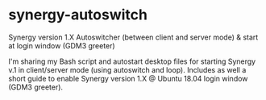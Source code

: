 # synergy-autoswitch

Synergy version 1.X Autoswitcher (between client and server mode) &amp; start at login window (GDM3 greeter)

I'm sharing my Bash script and autostart desktop files for starting Synergy v.1 in client/server mode (using autoswitch and loop). Includes as well a short guide to enable Synergy version 1.X @ Ubuntu 18.04 login window (GDM3 greeter).
